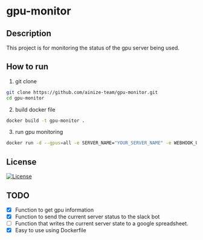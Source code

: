 # gpu-monitor

## Description

This project is for monitoring the status of the gpu server being used.

## How to run

1. git clone

```bash
git clone https://github.com/ainize-team/gpu-monitor.git
cd gpu-monitor
```

2. build docker file

```bash
docker build -t gpu-monitor .
```

3. run gpu monitoring

```bash
docker run -d --gpus=all -e SERVER_NAME="YOUR_SERVER_NAME" -e WEBHOOK_URL="YOURE_WEBHOOK_URL" -e INTERVAL=60 -e UTILIZATION_THRESHOLD=40  -e TIME_THRESHOLD=3600 gpu-monitor
```

## License

[![License](https://img.shields.io/badge/License-Apache%202.0-blue.svg)](https://opensource.org/licenses/Apache-2.0)

## TODO

- [x] Function to get gpu information
- [x] Function to send the current server status to the slack bot
- [ ] Function that writes the current server state to a google spreadsheet.
- [x] Easy to use using Dockerfile
